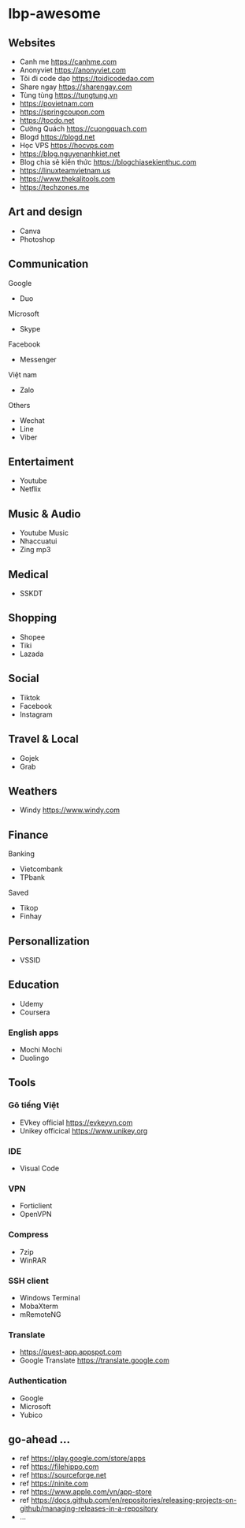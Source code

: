 # lbp-awesome

## Websites

- Canh me https://canhme.com
- Anonyviet https://anonyviet.com
- Tôi đi code dạo https://toidicodedao.com
- Share ngay https://sharengay.com
- Tùng tùng https://tungtung.vn
- https://povietnam.com
- https://springcoupon.com
- https://tocdo.net
- Cường Quách https://cuongquach.com
- Blogd https://blogd.net
- Học VPS https://hocvps.com
- https://blog.nguyenanhkiet.net
- Blog chia sẻ kiến thức https://blogchiasekienthuc.com
- https://linuxteamvietnam.us
- https://www.thekalitools.com
- https://techzones.me

## Art and design

- Canva
- Photoshop

## Communication

Google
- Duo

Microsoft
- Skype

Facebook
- Messenger

Việt nam
- Zalo

Others
- Wechat
- Line
- Viber

## Entertaiment

- Youtube
- Netflix

## Music & Audio

- Youtube Music
- Nhaccuatui
- Zing mp3

## Medical

- SSKDT

## Shopping

- Shopee
- Tiki
- Lazada

## Social

- Tiktok
- Facebook
- Instagram

## Travel & Local

- Gojek
- Grab

## Weathers

- Windy https://www.windy.com

## Finance

Banking
- Vietcombank
- TPbank

Saved
- Tikop
- Finhay

## Personallization

- VSSID

## Education

- Udemy
- Coursera

### English apps

- Mochi Mochi
- Duolingo

## Tools

### Gõ tiếng Việt

- EVkey official https://evkeyvn.com
- Unikey officical https://www.unikey.org

### IDE

- Visual Code

### VPN

- Forticlient
- OpenVPN

### Compress

- 7zip
- WinRAR

### SSH client 

- Windows Terminal
- MobaXterm
- mRemoteNG

### Translate

- https://quest-app.appspot.com
- Google Translate https://translate.google.com

### Authentication

- Google
- Microsoft
- Yubico

## go-ahead ...

- ref https://play.google.com/store/apps
- ref https://filehippo.com
- ref https://sourceforge.net
- ref https://ninite.com
- ref https://www.apple.com/vn/app-store
- ref https://docs.github.com/en/repositories/releasing-projects-on-github/managing-releases-in-a-repository
- ...